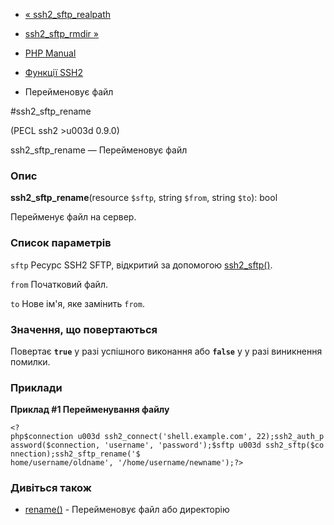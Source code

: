 - [« ssh2_sftp_realpath](function.ssh2-sftp-realpath.md)
- [ssh2_sftp_rmdir »](function.ssh2-sftp-rmdir.md)

- [PHP Manual](index.md)
- [Функції SSH2](ref.ssh2.md)
- Перейменовує файл

#ssh2_sftp_rename

(PECL ssh2 \>u003d 0.9.0)

ssh2_sftp_rename — Перейменовує файл

### Опис

**ssh2_sftp_rename**(resource `$sftp`, string `$from`, string `$to`):
bool

Перейменує файл на сервер.

### Список параметрів

`sftp`
Ресурс SSH2 SFTP, відкритий за допомогою
[ssh2_sftp()](function.ssh2-sftp.md).

`from`
Початковий файл.

`to`
Нове ім'я, яке замінить `from`.

### Значення, що повертаються

Повертає **`true`** у разі успішного виконання або **`false`** у
у разі виникнення помилки.

### Приклади

**Приклад #1 Перейменування файлу**

` <?php$connection u003d ssh2_connect('shell.example.com', 22);ssh2_auth_password($connection, 'username', 'password');$sftp u003d ssh2_sftp($connection);ssh2_sftp_rename('$ home/username/oldname', '/home/username/newname');?> `

### Дивіться також

- [rename()](function.rename.md) - Перейменовує файл або
директорію
